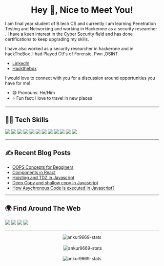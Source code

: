 <h1 align="center">Hey 👋, Nice to Meet You!</h1>


<div align="center">

<!-- ![Header Image](https://github.com/hsnice16/hsnice16/blob/main/Linked_Header_2.PNG) -->

</div>

I am final year student of B.tech CS and currently I am learning Penetration Testing and Networking and working in Hackerone as a security researcher . I have a keen interest in the Cyber Security field and has done certifications to keep upgrading my skills.


I have also worked as a security researcher  in hackerone and in hackTheBox .I had Played Ctf's of Forensic, Pwn ,OSINT


- [LinkedIn](https://www.linkedin.com/in/sanskar-r-2437381a1)
- [Hackthebox](https://app.hackthebox.com/profile/300428)

I would love to connect with you for a discussion around opportunities you have for me!

- 😄 Pronouns: He/Him
- ⚡ Fun fact: I love to travel in new places 

---

## 👨‍💻 Tech Skills

![](https://img.shields.io/badge/Linux-000000?style=for-the-badge&logo=Linux&logoColor=white)
![](https://img.shields.io/badge/Penetration-Testing-1572B6?style=for-the-badge&logo=css3&logoColor=white)
![](https://img.shields.io/badge/BurpSuite-F7DF1E?style=for-the-badge&logo=javascript&logoColor=black)
![](https://img.shields.io/badge/Node.js-43853D?style=for-the-badge&logo=node.js&logoColor=white)
![](https://img.shields.io/badge/TypeScript-007ACC?style=for-the-badge&logo=typescript&logoColor=white)
![](https://img.shields.io/badge/React-20232A?style=for-the-badge&logo=react&logoColor=61DAFB)
![](https://img.shields.io/badge/Markdown-000000?style=for-the-badge&logo=markdown&logoColor=white)
![](https://img.shields.io/badge/Git-F05032?style=for-the-badge&logo=git&logoColor=white)
![](https://img.shields.io/badge/Netlify-00C7B7?style=for-the-badge&logo=netlify&logoColor=white)
![](https://img.shields.io/badge/Java-eb4c34?style=for-the-badge&logo=java&logoColor=black)
![](https://img.shields.io/badge/Android-51fc42?style=for-the-badge&logo=android&logoColor=black)
![](https://img.shields.io/badge/redux-0AC97F?style=for-the-badge&logo=redux&logoColor=white)

---

## ✍️ Recent Blog Posts

<!-- <table align="center">
  <tr>
    <td width="50%"> -->

<!-- BLOG-POST-LIST:START -->

- [OOPS Concepts for Begginers](https://hashnode.com/post/oops-concepts-easily-explained-ckseoyss00nttt2s1hl0jha0x)
- [Components in React](https://hashnode.com/post/lets-learn-about-components-in-react-js-ckonynmna0edz6ds1a6rc3f5e)
- [Hoisting and TDZ in Javascript](https://hashnode.com/post/what-is-hoisting-in-javascript-and-temporal-dead-zone-cky9ukzkj1btp5ns14v7n68pi)
- [Deep Copy and shallow copy in Javascript](https://hashnode.com/post/what-is-deep-copy-and-shallow-copy-in-javascript-ckyd72pjr03o03ks15joi5uor)
- [How Asychronous Code is executed in Javascript?](https://hashnode.com/post/how-asynchronous-code-is-executed-in-javascript-cky77u6hy0hk75ns1gqz50gu2)

<!-- BLOG-POST-LIST:END -->

<!-- </td>
  </tr>
</table> -->

---

## 🌍 Find Around The Web

<a href="https://github.com/Ankur9669"><img src="https://img.shields.io/badge/GitHub-100000?style=for-the-badge&logo=github&logoColor=white"/></a>
<a href="https://www.linkedin.com/in/ankur-gupta-0805a11a7/"><img src="https://img.shields.io/badge/LinkedIn-0077B5?style=for-the-badge&logo=linkedin&logoColor=white"/></a>
<a href="https://www.instagram.com/_.ankur._1904/"><img src="https://img.shields.io/badge/Instagram-E4405F?style=for-the-badge&logo=instagram&logoColor=white"/></a>
<a href="https://hashnode.com/@Ankur9669"><img src="https://img.shields.io/badge/Hashnode-2962FF?style=for-the-badge&logo=hashnode&logoColor=white"/></a>

---

<div align="center"><img align="center" src="https://github-readme-stats.vercel.app/api/top-langs?username=ankur9669&show_icons=true&locale=en&layout=compact" alt="ankur9669-stats" /></div>

<br>

<div align="center">&nbsp;<img align="center" src="https://github-readme-stats.vercel.app/api?username=ankur9669&show_icons=true&locale=en" alt="ankur9669-stats" />
</div>

<br>

<div align="center"><img align="center" src="https://github-readme-streak-stats.herokuapp.com/?user=ankur9669&" alt="ankur9669-stats" /></div>

